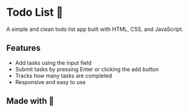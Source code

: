 # Todo List 💖

A simple and clean todo list app built with HTML, CSS, and JavaScript.

## Features

- Add tasks using the input field
- Submit tasks by pressing Enter or clicking the add button
- Tracks how many tasks are completed
- Responsive and easy to use

## Made with 💖